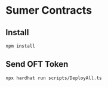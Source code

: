 # Sumer Contracts

## Install
```
npm install
```

## Send OFT Token
```
npx hardhat run scripts/DeployAll.ts
```
